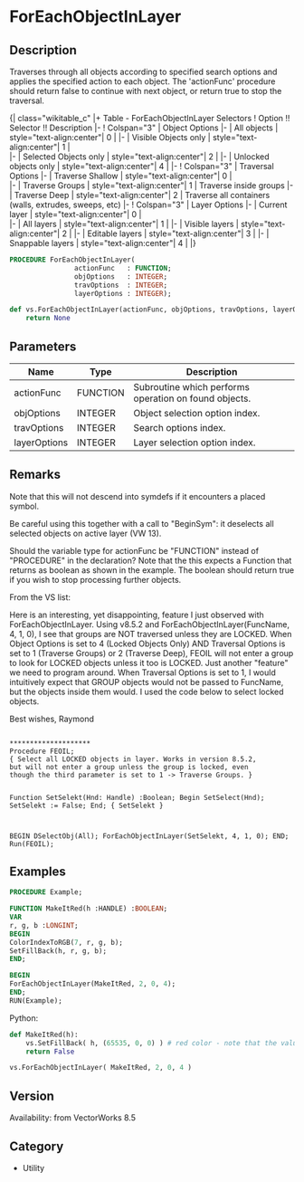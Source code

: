 # ForEachObjectInLayer

## Description
Traverses through all objects according to specified search options and applies the specified action to each object.  The 'actionFunc' procedure should return false to continue with next object, or return true to stop the traversal.

{| class="wikitable_c"
|+ Table - ForEachObjectInLayer Selectors
! Option !! Selector !! Description
|-
! Colspan="3" | Object Options
|-
| All objects
| style="text-align:center"| 0
| 
|-
| Visible Objects only
| style="text-align:center"| 1
|  
|-
| Selected Objects only
| style="text-align:center"| 2
| 
|-
| Unlocked objects only
| style="text-align:center"| 4
| 
|-
! Colspan="3" | Traversal Options
|-
| Traverse Shallow
| style="text-align:center"| 0
|  
|-
| Traverse Groups
| style="text-align:center"| 1
| Traverse inside groups
|-
| Traverse Deep
| style="text-align:center"| 2
| Traverse all containers
(walls, extrudes, sweeps, etc)
|-
! Colspan="3" | Layer Options
|-
| Current layer 
| style="text-align:center"| 0
|  
|-
| All layers 
| style="text-align:center"| 1
| 
|-
| Visible layers
| style="text-align:center"| 2
| 
|-
| Editable layers
| style="text-align:center"| 3
| 
|-
| Snappable layers
| style="text-align:center"| 4
| 
|}

```pascal
PROCEDURE ForEachObjectInLayer(
				actionFunc   : FUNCTION;
				objOptions   : INTEGER;
				travOptions  : INTEGER;
				layerOptions : INTEGER);
```

```python
def vs.ForEachObjectInLayer(actionFunc, objOptions, travOptions, layerOptions):
    return None
```

## Parameters
|Name|Type|Description|
|---|---|---|
|actionFunc|FUNCTION|Subroutine which performs operation on found objects.|
|objOptions|INTEGER|Object selection option index.|
|travOptions|INTEGER|Search options index.|
|layerOptions|INTEGER|Layer selection option index.|

## Remarks
Note that this will not descend into symdefs if it encounters a placed symbol. 

Be careful using this together with a call to "BeginSym": it deselects all selected objects on active layer (VW 13).

Should the variable type for actionFunc be "FUNCTION" instead of "PROCEDURE" in the declaration? Note that the this expects a Function that returns as boolean as shown in the example. The boolean should return true if you wish to stop processing further objects.

From the VS list:

Here is an interesting, yet disappointing, feature I just observed with ForEachObjectInLayer. Using v8.5.2 and ForEachObjectInLayer(FuncName, 4, 1, 0), I see that groups are NOT traversed unless they are LOCKED.
When Object Options is set to 4 (Locked Objects Only) AND Traversal Options is set to 1 (Traverse Groups) or 2 (Traverse Deep), FEOIL will not enter a group to look for LOCKED objects unless it too is LOCKED. Just another "feature" we need to program around.
When Traversal Options is set to 1, I would intuitively expect that GROUP objects would not be passed to FuncName, but the objects inside them would. I used the code below to select locked objects.

Best wishes,
Raymond

<code lang="pas">
********************
Procedure FEOIL;
{ Select all LOCKED objects in layer. Works in version 8.5.2,
but will not enter a group unless the group is locked, even
though the third parameter is set to 1 -&gt; Traverse Groups. }

Function SetSelekt(Hnd: Handle) :Boolean;
Begin
SetSelect(Hnd);
SetSelekt := False;
End;            { SetSelekt }

BEGIN
DSelectObj(All);
ForEachObjectInLayer(SetSelekt, 4, 1, 0);
END;
Run(FEOIL);
</code>

## Examples
```pascal
PROCEDURE Example;

FUNCTION MakeItRed(h :HANDLE) :BOOLEAN;
VAR
r, g, b :LONGINT;
BEGIN
ColorIndexToRGB(7, r, g, b);
SetFillBack(h, r, g, b);
END;

BEGIN
ForEachObjectInLayer(MakeItRed, 2, 0, 4);
END;
RUN(Example);
```
Python:
```python
def MakeItRed(h):
    vs.SetFillBack( h, (65535, 0, 0) ) # red color - note that the values are 32-bit
    return False

vs.ForEachObjectInLayer( MakeItRed, 2, 0, 4 )
```

## Version
Availability: from VectorWorks 8.5

## Category
* Utility

